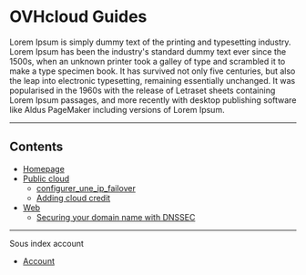 # OVHcloud Guides


Lorem Ipsum is simply dummy text of the printing and typesetting industry.
Lorem Ipsum has been the industry's standard dummy text ever since the 1500s, when an unknown printer took a galley of type and scrambled it to make a type specimen book.
It has survived not only five centuries, but also the leap into electronic typesetting, remaining essentially unchanged. 
It was popularised in the 1960s with the release of Letraset sheets containing Lorem Ipsum passages, and more recently with desktop publishing software like Aldus PageMaker including versions of Lorem Ipsum.

-----
## Contents
+ [Homepage](home.en-ie.md)
+ [Public cloud](platform/public-cloud/configure-a-failover-ip/guide.fr-fr.md)
   + [configurer_une_ip_failover](platform/public-cloud/configure-a-failover-ip/guide.fr-fr.md)
   + [Adding cloud credit](platform/public-cloud/add_cloud_credit_to_project/guide.en-gb.md)
+ [Web](platform/public-cloud/configure-a-failover-ip/guide.fr-fr.md)
   + [Securing your domain name with DNSSEC](web/domains/dns_dnssec/guide.en-ie.md)


-----
Sous index account
+ [Account](account/index_account.md)
